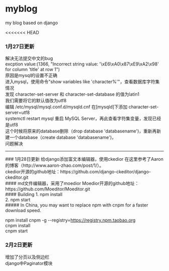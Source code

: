 # myblog
my blog based on django

<<<<<<< HEAD
### 1月27日更新
解决无法提交中文的bug<br>
excption value:(1366, "Incorrect string value: '\\xE6\\xA0\\x87\\xE9\\xA2\\x98' for column 'title' at row 1")<br>
原因是mysql的设置不正确<br>
进入mysql，使用命令"show variables like 'character%'"，查看数据库字符集情况<br>
发现 character-set-server 和  character-set-database 的值为latin1<br>
我们需要将它的默认值改为utf8<br>
编辑  /etc/mysql/mysql.conf.d/mysqld.cnf    在[mysqld]下添加  character-set-server=utf8<br>
systemctl restart mysql  重启 MySQL Server，再此查看字符集变量，发现已经是utf8<br>
这个时候将原来的database删除（drop database 'databasename')，重新再新建一个database（create database 'databasename')，
<br>问题解决
<hr>
### 1月28日更新
给django添加富文本编辑器，使用ckedior
在这里参考了Aaron的博客（http://www.aaron-zhao.com/post/1/）。<br>
ckedior开源的github地址：https://github.com/django-ckeditor/django-ckeditor.git<br>
#### md文件编辑器，采用了moedior
Moedior开源的github地址：https://github.com/Moeditor/Moeditor.git<br>
#### Building
1. npm install<br>
2. npm start<br>
##### In China, you may want to replace npm with cnpm for a faster download speed.<br>

npm install cnpm -g --registry=https://registry.npm.taobao.org<br>
cnpm install<br>
cnpm start<br>

### 2月2日更新
增加了分页以及侧边栏<br>
django中Paginator模块